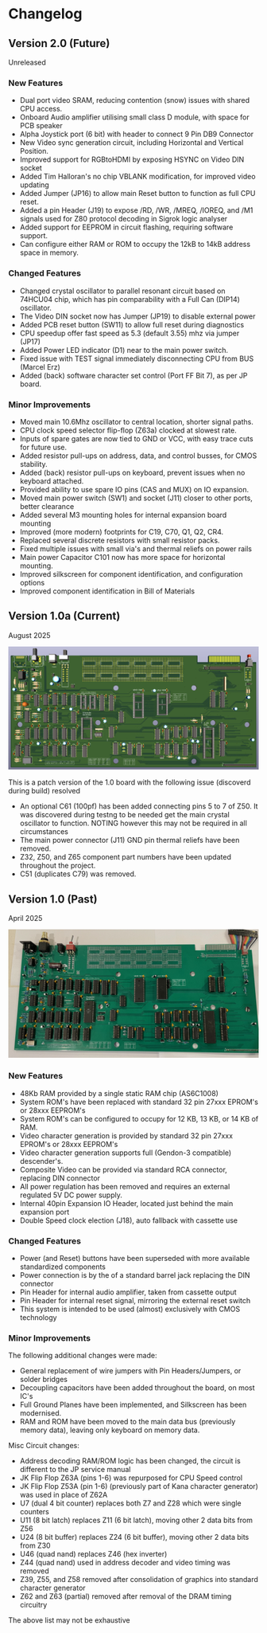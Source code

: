 
# Changelog

## Version 2.0 (Future)

Unreleased

### New Features

* Dual port video SRAM, reducing contention (snow) issues with shared CPU access.
* Onboard Audio amplifier utilising small class D module, with space for PCB speaker
* Alpha Joystick port (6 bit) with header to connect 9 Pin DB9 Connector
* New Video sync generation circuit, including Horizontal and Vertical Position.
* Improved support for RGBtoHDMI by exposing HSYNC on Video DIN socket
* Added Tim Halloran's no chip VBLANK modification, for improved video updating  
* Added Jumper (JP16) to allow main Reset button to function as full CPU reset.
* Added a pin Header (J19) to expose /RD, /WR, /MREQ, /IOREQ, and /M1 signals 
  used for Z80 protocol decoding in Sigrok logic analyser
* Added support for EEPROM in circuit flashing, requiring software support.
* Can configure either RAM or ROM to occupy the 12kB to 14kB address space in memory.

### Changed Features

- Changed crystal oscillator to parallel resonant circuit based on 74HCU04 chip, 
  which has pin comparability with a Full Can (DIP14) oscillator. 
- The Video DIN socket now has Jumper (JP19) to disable external power
- Added PCB reset button (SW11) to allow full reset during diagnostics
- CPU speedup offer fast speed as 5.3 (default 3.55) mhz via jumper (JP17)
- Added Power LED indicator (D1) near to the main power switch.
- Fixed issue with TEST signal immediately disconnecting CPU from BUS (Marcel Erz)
- Added (back) software character set control (Port FF Bit 7), as per JP board.

### Minor Improvements  

- Moved main 10.6Mhz oscillator to central location, shorter signal paths.
- CPU clock speed selector flip-flop (Z63a) clocked at slowest rate.
- Inputs of spare gates are now tied to GND or VCC, with easy trace cuts for future use.
- Added resistor pull-ups on address, data, and control busses, for CMOS stability.
- Added (back) resistor pull-ups on keyboard, prevent issues when no keyboard attached.
- Provided ability to use spare IO pins (CAS and MUX)  on IO expansion.
- Moved main power switch (SW1) and socket (J11) closer to other ports, better clearance
- Added several M3 mounting holes for internal expansion board mounting
- Improved (more modern) footprints for C19, C70, Q1, Q2, CR4.
- Replaced several discrete resistors with small resistor packs.
- Fixed multiple issues with small via's and thermal reliefs on power rails
- Main power Capacitor C101 now has more space for horizontal mounting.
- Improved silkscreen for component identification, and configuration options
- Improved component identification in Bill of Materials

## Version 1.0a (Current)

August 2025

![MainboardFrontBuiltK1](/pcb/TRS-80-MP-FrontV1a.png)

This is a patch version of the 1.0 board with the following issue (discoverd during build) resolved

- An optional C61 (100pf) has been added connecting pins 5 to 7 of Z50. 
  It was discovered during testng to be needed get the main crystal oscillator to function.
  NOTING however this may not be required in all circumstances
- The main power connector (J11) GND pin thermal reliefs have been removed.
- Z32, Z50, and Z65 component part numbers have been updated throughout the project.
- C51 (duplicates C79) was removed.

## Version 1.0 (Past)

April 2025

![MainboardFrontBuiltK1](/images/IMG_8736.jpeg)

### New Features

* 48Kb RAM provided by a single static RAM chip (AS6C1008)
* System ROM's have been replaced with standard 32 pin 27xxx EPROM's or 28xxx EEPROM's
* System ROM's can be configured to occupy for 12 KB, 13 KB, or 14 KB of RAM.
* Video character generation is provided by standard 32 pin 27xxx EPROM's or 28xxx EEPROM's  
* Video character generation supports full (Gendon-3 compatible) descender's.
* Composite Video can be provided via standard RCA connector, replacing DIN connector
* All power regulation has been removed and requires an external regulated 5V DC power supply.
* Internal 40pin Expansion IO Header, located just behind the main expansion port
* Double Speed clock election (J18), auto fallback with cassette use

### Changed Features

* Power (and Reset) buttons have been superseded with more available standardized components
* Power connection is by the of a standard barrel jack replacing the DIN connector
* Pin Header for internal audio amplifier, taken from cassette output
* Pin Header for internal reset signal, mirroring the external reset switch
* This system is intended to be used (almost) exclusively with CMOS technology

### Minor Improvements  

The following additional changes were made:
- General replacement of wire jumpers with Pin Headers/Jumpers, or solder bridges
- Decoupling capacitors have been added throughout the board, on most IC's
- Full Ground Planes have been implemented, and Silkscreen has been modernised.
- RAM and ROM have been moved to the main data bus (previously memory data), leaving only keyboard on memory data.

Misc Circuit changes:
- Address decoding RAM/ROM logic has been changed, the circuit is different to the JP service manual
- JK Flip Flop Z63A (pins 1-6) was repurposed for CPU Speed control
- JK Flip Flop Z53A (pin 1-6) (previously part of Kana character generator) was used in place of Z62A
- U7 (dual 4 bit counter) replaces both Z7 and Z28 which were single counters
- U11 (8 bit latch) replaces Z11 (6 bit latch), moving other 2 data bits from Z56
- U24 (8 bit buffer) replaces Z24 (6 bit buffer), moving other 2 data bits from Z30
- U46 (quad nand) replaces Z46 (hex inverter)
- Z44 (quad nand) used in address decoder and video timing was removed
- Z39, Z55, and Z58 removed after consolidation of graphics into standard character generator
- Z62 and Z63 (partial) removed after removal of the DRAM timing circuitry

The above list may not be exhaustive

